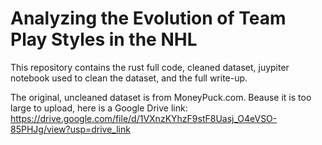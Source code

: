 # Analyzing the Evolution of Team Play Styles in the NHL

This repository contains the rust full code, cleaned dataset, juypiter notebook used to clean the dataset, and the full write-up.

The original, uncleaned dataset is from MoneyPuck.com. Beause it is too large to upload, here is a Google Drive link: https://drive.google.com/file/d/1VXnzKYhzF9stF8Uasj_O4eVSO-85PHJg/view?usp=drive_link

